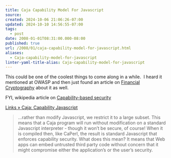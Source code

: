 ```yaml
---
title: Caja Capability Model For Javascript
source: 
created: 2024-10-06 21:06:26-07:00
updated: 2024-10-10 14:56:55-07:00
tags:
  - post
date: 2008-01-01T08:31:00.000-08:00
published: true
url: /2008/01/caja-capability-model-for-javascript.html
aliases:
  - Caja-capability-model-for-javascript
linter-yaml-title-alias: Caja-capability-model-for-javascript
---
```



This could be one of the coolest things to come along in a while.  I heard it mentioned at OWASP and then just found an article on [Financial Cryptography](https://financialcryptography.com/) about it as well.  
  
FYI, wikipedia article on [Capability-based security](http://en.wikipedia.org/wiki/Capability-based_security)  
  
[Links » Caja: Capability Javascript](http://www.links.org/?p=271)  

> ...rather than modify Javascript, we restrict it to a large subset. This means that a Caja program will run without modification on a standard Javascript interpreter - though it won’t be secure, of course! When it is compiled then, like CaPerl, the result is standard Javascript that enforces capability security. What does this mean? It means that Web apps can embed untrusted third party code without concern that it might compromise either the application’s or the user’s security.